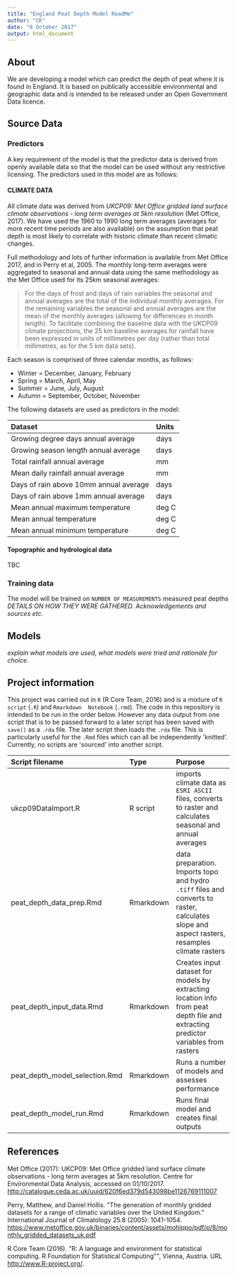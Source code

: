 ```yaml
---
title: "England Peat Depth Model ReadMe"
author: "CK"
date: "6 October 2017"
output: html_document
---
```


## About
We are developing a model which can predict the depth of peat where it is found in England.  It is based on publically accessible environmental and geographic data and is intended to be released under an Open Government Data licence.  

## Source Data

### Predictors
A key requirement of the model is that the predictor data is derived from openly available data so that the model can be used without any restrictive licensing.  The predictors used in this model are as follows: 

#### CLIMATE DATA
All climate data was derived from *UKCP09: Met Office gridded land surface climate observations - long term averages at 5km resolution* (Met Office, 2017).  We have used the 1960 to 1990 long term averages (averages for more recent time periods are also available) on the assumption that peat depth is most likely to correlate with historic climate than recent climatic changes.  

Full methodology and lots of further information is available from Met Office 2017, and in Perry et al, 2005.  The monthly long-term averages were aggregated to seasonal and annual data using the same methodology as the Met Office used for its 25km seasonal averages:  

>For the days of frost and days of rain variables the seasonal and annual averages are the total of the individual monthly averages. For the remaining variables the seasonal and annual averages are the mean of the monthly averages (allowing for differences in month length). To facilitate combining the baseline data with the UKCP09 climate projections, the 25 km baseline averages for rainfall have been expressed in units of millimetres per day (rather than total millimetres, as for the 5 km data sets).

Each season is comprised of three calendar months, as follows:  

* Winter = December, January, February  
* Spring = March, April, May  
* Summer = June, July, August  
* Autumn = September, October, November  

The following datasets are used as predictors in the model:  

|Dataset|Units|
|:----|:----|
|Growing degree days annual average|days|
|Growing season length annual average|days|
|Total rainfall annual average|mm|
|Mean daily rainfall annual average|mm|
|Days of rain above 10mm annual average|days|
|Days of rain above 1mm annual average|days|
|Mean annual maximum temperature|deg C|
|Mean annual temperature|deg C|
|Mean annual minimum temperature|deg C|

#### Topographic and hydrological data

TBC

### Training data
The model will be trained on `NUMBER OF MEASUREMENTS` measured peat depths *DETAILS ON HOW THEY WERE GATHERED. Acknowledgements and sources etc.* 

## Models
*explain what models are used, what models were tried and rationale for choice.* 

## Project information
This project was carried out in `R` (R Core Team, 2016) and is a mixture of `R script` (`.R`) and `Rmarkdown  Notebook` (`.rmd`).  The code in this repository is intended to be run in the order below.  However any data output from one script that is to be passed forward to a later script has been saved with `save()` as a `.rda` file.  The later script then loads the `.rda` file.  This is particularly useful for the `.Rmd` files which can all be independently 'knitted'.  Currently, no scripts are 'sourced' into another script.  

|Script filename|Type|Purpose|
|:--------------|:---|:---------------------------------------------|
|ukcp09DataImport.R|R script|imports climate data as `ESRI ASCII` files, converts to raster and calculates seasonal and annual averages|
|peat_depth_data_prep.Rmd|Rmarkdown|data preparation. Imports topo and hydro `.tiff` files and converts to raster, calculates slope and aspect rasters, resamples climate rasters|
|peat_depth_input_data.Rmd|Rmarkdown|Creates input dataset for models by extracting location info from peat depth file and extracting predictor variables from rasters|
|peat_depth_model_selection.Rmd|Rmarkdown|Runs a number of models and assesses performance|
|peat_depth_model_run.Rmd|Rmarkdown|Runs final model and creates final outputs|


## References

Met Office (2017): UKCP09: Met Office gridded land surface climate observations - long term averages at 5km resolution. Centre for Environmental Data Analysis, accessed on 01/10/2017. http://catalogue.ceda.ac.uk/uuid/620f6ed379d543098be1126769111007

Perry, Matthew, and Daniel Hollis. "The generation of monthly gridded datasets for a range of climatic variables over the United Kingdom." International Journal of Climatology 25.8 (2005): 1041-1054. https://www.metoffice.gov.uk/binaries/content/assets/mohippo/pdf/p/8/monthly_gridded_datasets_uk.pdf

R Core Team (2016). "R: A language and environment for statistical computing. R Foundation for Statistical Computing"", Vienna, Austria. URL http://www.R-project.org/.
